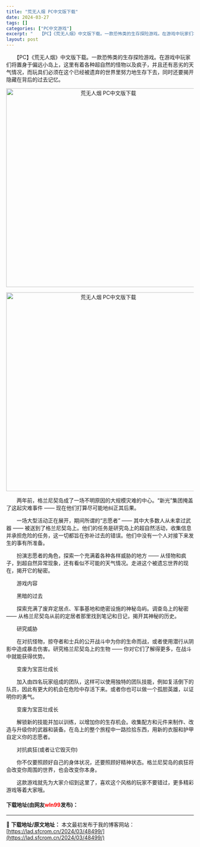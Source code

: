 ```yaml
---
title: "荒无人烟 PC中文版下载"
date: 2024-03-27
tags: []
categories: ["PC中文游戏"]
excerpt: "　　【PC】《荒无人烟》中文版下载。一款恐怖类的生存探险游戏。在游戏中玩家们将置身于偏远小岛上，这里有着各种超自然的怪物以及疯子，并且还有恶劣的天气情况，而玩具们必须在这个已经被遗弃的世界里努力地生存下去，同时还要揭开隐藏在背后的过去记忆。 　　两年前，格兰尼契岛成了一场不明原因的大规模灾难的中心。&hellip;"
layout: post
---
```


 <p>　　【PC】《荒无人烟》中文版下载。一款恐怖类的生存探险游戏。在游戏中玩家们将置身于偏远小岛上，这里有着各种超自然的怪物以及疯子，并且还有恶劣的天气情况，而玩具们必须在这个已经被遗弃的世界里努力地生存下去，同时还要揭开隐藏在背后的过去记忆。</p> <p align="center"><img align="" border="0" src="https://lad.sfcrom.cn/wp-content/uploads/2024/03/20240327_66037c299fde6.webp" width="533" alt="荒无人烟 PC中文版下载" /></p> <p align="center"><img align="" border="0" src="https://lad.sfcrom.cn/wp-content/uploads/2024/03/20240327_66037c29e577c.webp" width="533" alt="荒无人烟 PC中文版下载" /></p> <p>　　两年前，格兰尼契岛成了一场不明原因的大规模灾难的中心。&ldquo;新光&rdquo;集团掩盖了这起灾难事件 &mdash;&mdash; 现在他们打算尽可能地纠正其后果。</p> <p>　　一场大型活动正在展开，期间所谓的&ldquo;志愿者&rdquo; &mdash;&mdash; 其中大多数人从未拿过武器 &mdash;&mdash; 被送到了格兰尼契岛上。他们的任务是研究岛上的超自然活动，收集信息并承担危险的任务，这一切都旨在弥补过去的错误。他们中没有一个人对接下来发生的事有所准备。</p> <p>　　扮演志愿者的角色，探索一个充满着各种各样威胁的地方 &mdash;&mdash; 从怪物和疯子，到超自然异常现象，还有看似不可能的天气情况。走进这个被遗忘世界的现在，揭开它的秘密。</p> <p>　　游戏内容</p> <p>　　黑暗的过去</p> <p>　　探索充满了废弃定居点、军事基地和绝密设施的神秘岛屿。调查岛上的秘密 &mdash;&mdash; 从格兰尼契岛从前的定居者那里找到笔记和日记，揭开其神秘的历史。</p> <p>　　研究威胁</p> <p>　　在对抗怪物，掠夺者和士兵的公开战斗中为你的生命而战，或者使用潜行从阴影中造成暴击伤害。研究格兰尼契岛上的生物 &mdash;&mdash; 你对它们了解得更多，在战斗中就能获得优势。</p> <p>　　变废为宝茁壮成长</p> <p>　　加入由四名玩家组成的团队，这样可以使用独特的团队技能，例如复活倒下的队员，因此有更大的机会在危险中存活下来。或者你也可以做一个孤胆英雄，以证明你的勇气。</p> <p>　　变废为宝茁壮成长</p> <p>　　解锁新的技能并加以训练，以增加你的生存机会。收集配方和元件来制作、改造与升级你的武器和装备。在岛上的整个旅程中一路捡拾东西，用新的衣服和护甲自定义你的志愿者。</p> <p>　　对抗疯狂(或者让它毁灭你)</p> <p>　　你不仅要照顾好自己的身体状况，还要照顾好精神状态。格兰尼契岛的疯狂将会改变你周围的世界，也会改变你本身。</p> <p>　　这款游戏就先为大家介绍到这里了，喜欢这个风格的玩家不要错过，更多精彩游戏等着大家哦。</p> <p><h4>下载地址(由网友<font color="red">wln99</font>发布)：</h4></p> 

---
📖 **下载地址/原文地址：** 本文最初发布于我的博客网站：[https://lad.sfcrom.cn/2024/03/48499/](https://lad.sfcrom.cn/2024/03/48499/)

